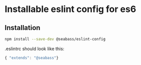 # Installable eslint config for es6

## Installation
```bash
npm install --save-dev @seabass/eslint-config
```

.eslintrc should look like this:
```javascript
{ "extends": "@seabass"}
```
